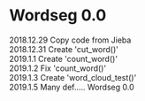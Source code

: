 # Wordseg 0.0

2018.12.29 Copy code from Jieba  
2018.12.31 Create 'cut_word()'   
2019.1.1   Create 'count_word()'  
2019.1.2  Fix 'count_word()'   
2019.1.3  Create 'word_cloud_test()'   
2019.1.5  Many def.....  Wordseg 0.0 
    
